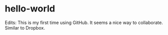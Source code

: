 # hello-world
Edits: 
This is my first time using GitHub. 
It seems a nice way to collaborate. 
Similar to Dropbox.
